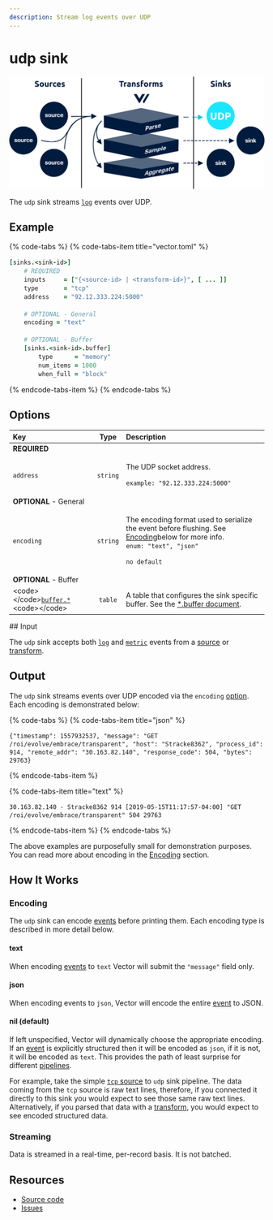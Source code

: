 ```yaml
---
description: Stream log events over UDP
---
```


# udp sink

![](../../../.gitbook/assets/udp-sink.svg)

The `udp` sink streams [`log`](../../../about/data-model.md#log) events over UDP.

## Example

{% code-tabs %}
{% code-tabs-item title="vector.toml" %}
```coffeescript
[sinks.<sink-id>]
    # REQUIRED
    inputs     = ["{<source-id> | <transform-id>}", [ ... ]]
    type       = "tcp"
    address    = "92.12.333.224:5000"
    
    # OPTIONAL - General
    encoding = "text"
    
    # OPTIONAL - Buffer
    [sinks.<sink-id>.buffer]
        type      = "memory"
        num_items = 1000
        when_full = "block"
```
{% endcode-tabs-item %}
{% endcode-tabs %}

## Options

<table>
  <thead>
    <tr>
      <th style="text-align:left">Key</th>
      <th style="text-align:center">Type</th>
      <th style="text-align:left">Description</th>
    </tr>
  </thead>
  <tbody>
    <tr>
      <td style="text-align:left"><b>REQUIRED</b>
      </td>
      <td style="text-align:center"></td>
      <td style="text-align:left"></td>
    </tr>
    <tr>
      <td style="text-align:left"><code>address</code>
      </td>
      <td style="text-align:center"><code>string</code>
      </td>
      <td style="text-align:left">
        <p>The UDP socket address.</p>
        <p><code>example: &quot;92.12.333.224:5000&quot;</code>
        </p>
      </td>
    </tr>
    <tr>
      <td style="text-align:left"><b>OPTIONAL</b> - General</td>
      <td style="text-align:center"></td>
      <td style="text-align:left"></td>
    </tr>
    <tr>
      <td style="text-align:left"><code>encoding</code>
      </td>
      <td style="text-align:center"><code>string</code>
      </td>
      <td style="text-align:left">
        <p>The encoding format used to serialize the event before flushing. See
          <a
          href="udp.md#encoding">Encoding</a>below for more info.
            <br /><code>enum: &quot;text&quot;, &quot;json&quot;</code>
        </p>
        <p><code>no default</code>
        </p>
      </td>
    </tr>
    <tr>
      <td style="text-align:left"><b>OPTIONAL</b> - Buffer</td>
      <td style="text-align:center"></td>
      <td style="text-align:left"></td>
    </tr>
    <tr>
      <td style="text-align:left">&lt;code&gt;&lt;/code&gt;<a href="buffer.md"><code>buffer.*</code></a>&lt;code&gt;&lt;/code&gt;</td>
      <td
      style="text-align:center"><code>table</code>
        </td>
        <td style="text-align:left">A table that configures the sink specific buffer. See the <a href="buffer.md">*.buffer document</a>.</td>
    </tr>
  </tbody>
</table>## Input

The `udp` sink accepts both [`log`](../../../about/data-model.md#log) and [`metric`](../../../about/data-model.md#metric) events from a [source](../sources/) or [transform](../transforms/).

## Output

The `udp` sink streams events over UDP encoded via the `encoding` [option](udp.md#options). Each encoding is demonstrated below:

{% code-tabs %}
{% code-tabs-item title="json" %}
```http
{"timestamp": 1557932537, "message": "GET /roi/evolve/embrace/transparent", "host": "Stracke8362", "process_id": 914, "remote_addr": "30.163.82.140", "response_code": 504, "bytes": 29763} 
```
{% endcode-tabs-item %}

{% code-tabs-item title="text" %}
```http
30.163.82.140 - Stracke8362 914 [2019-05-15T11:17:57-04:00] "GET /roi/evolve/embrace/transparent" 504 29763
```
{% endcode-tabs-item %}
{% endcode-tabs %}

The above examples are purposefully small for demonstration purposes. You can read more about encoding in the [Encoding](udp.md#encoding) section.

## How It Works

### Encoding

The `udp` sink can encode [events](../../../about/data-model.md#event) before printing them. Each encoding type is described in more detail below.

#### text

When encoding [events](../../../about/data-model.md#event) to `text` Vector will submit the `"message"` field only.

#### json

When encoding events to `json`, Vector will encode the entire [event](../../../about/concepts.md#events) to JSON.

#### nil \(default\)

If left unspecified, Vector will dynamically choose the appropriate encoding. If an [event](../../../about/concepts.md#events) is explicitly structured then it will be encoded as `json`, if it is not, it will be encoded as `text`. This provides the path of least surprise for different [pipelines](../../../about/concepts.md#pipelines).

For example, take the simple [`tcp` source](../sources/tcp.md) to `udp` sink pipeline. The data coming from the `tcp` source is raw text lines, therefore, if you connected it directly to this sink you would expect to see those same raw text lines. Alternatively, if you parsed that data with a [transform](../transforms/), you would expect to see encoded structured data.

### Streaming

Data is streamed in a real-time, per-record basis. It is not batched.

## Resources

* [Source code](https://github.com/timberio/vector/blob/master/src/sinks/tcp.rs)
* [Issues](https://github.com/timberio/vector/labels/Sink%3A%20UDP)

